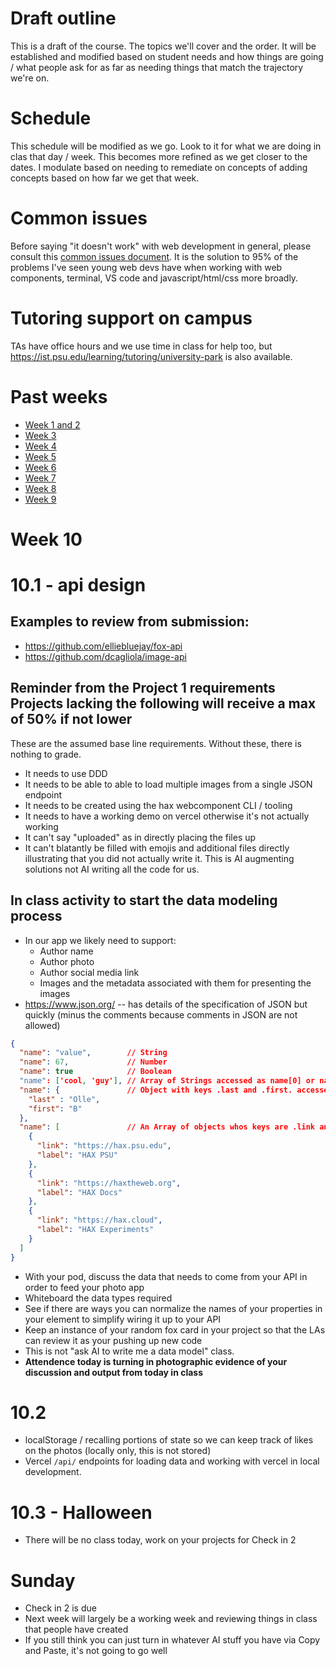 # Draft outline
This is a draft of the course. The topics we'll cover and the order. It will be established and modified based on student needs and how things are going / what people ask for as far as needing things that match the trajectory we're on.

# Schedule
This schedule will be modified as we go. Look to it for what we are doing in clas that day / week. This becomes more refined as we get closer to the dates. I modulate based on needing to remediate on concepts of adding concepts based on how far we get that week.

# Common issues
Before saying "it doesn't work" with web development in general, please consult this [common issues document](common-issues.md). It is the solution to 95% of the problems I've seen young web devs have when working with web components, terminal, VS code and javascript/html/css more broadly.

# Tutoring support on campus
TAs have office hours and we use time in class for help too, but https://ist.psu.edu/learning/tutoring/university-park is also available.

# Past weeks
- [Week 1 and 2](fa25/week-1-2.md)
- [Week 3](fa25/week-3.md)
- [Week 4](fa25/week-4.md)
- [Week 5](fa25/week-5.md)
- [Week 6](fa25/week-6.md)
- [Week 7](fa25/week-7.md)
- [Week 8](fa25/week-8.md)
- [Week 9](fa25/week-9.md)

# Week 10

# 10.1 - api design

## Examples to review from submission:
- https://github.com/elliebluejay/fox-api
- https://github.com/dcagliola/image-api
## Reminder from the Project 1 requirements **Projects lacking the following will receive a max of 50% if not lower**
These are the assumed base line requirements. Without these, there is nothing to grade.
- It needs to use DDD
- It needs to be able to able to load multiple images from a single JSON endpoint
- It needs to be created using the hax webcomponent CLI / tooling
- It needs to have a working demo on vercel otherwise it's not actually working
- It can't say "uploaded" as in directly placing the files up
- It can't blatantly be filled with emojis and additional files directly illustrating that you did not actually write it. This is AI augmenting solutions not AI writing all the code for us.

 ## In class activity to start the data modeling process
- In our app we likely need to support:
  - Author name
  - Author photo
  - Author social media link
  - Images and the metadata associated with them for presenting the images
- https://www.json.org/ -- has details of the specification of JSON but quickly (minus the comments because comments in JSON are not allowed)

```json
{
  "name": "value",        // String
  "name": 67,             // Number
  "name": true            // Boolean
  "name": ['cool, 'guy'], // Array of Strings accessed as name[0] or name[1] or by map or forEach through the data
  "name": {               // Object with keys .last and .first. accessed as name.last and name.first in this instance
    "last" : "Olle",
    "first": "B"
  },
  "name": [               // An Array of objects whos keys are .link and .label . In this case sending 3 objects in the array.
    {
      "link": "https://hax.psu.edu",
      "label": "HAX PSU"
    },
    {
      "link": "https://haxtheweb.org",
      "label": "HAX Docs"
    },
    {
      "link": "https://hax.cloud",
      "label": "HAX Experiments"
    }
  ]
}

```

- With your pod, discuss the data that needs to come from your API in order to feed your photo app
- Whiteboard the data types required
- See if there are ways you can normalize the names of your properties in your element to simplify wiring it up to your API
- Keep an instance of your random fox card in your project so that the LAs can review it as your pushing up new code
- This is not "ask AI to write me a data model" class.
- **Attendence today is turning in photographic evidence of your discussion and output from today in class**

# 10.2
- localStorage / recalling portions of state so we can keep track of likes on the photos (locally only, this is not stored)
- Vercel `/api/` endpoints for loading data and working with vercel in local development.

# 10.3 - Halloween
- There will be no class today, work on your projects for Check in 2

# Sunday
- Check in 2 is due
- Next week will largely be a working week and reviewing things in class that people have created
- If you still think you can just turn in whatever AI stuff you have via Copy and Paste, it's not going to go well
